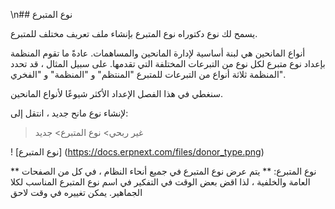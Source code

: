 \n## نوع المتبرع

يسمح لك نوع دكتوراه نوع المتبرع بإنشاء ملف تعريف مختلف للمتبرع.

أنواع المانحين هي لبنة أساسية لإدارة المانحين والمساهمات. عادةً ما تقوم المنظمة بإعداد نوع متبرع لكل نوع من التبرعات المختلفة التي تقدمها. على سبيل المثال ، قد تحدد المنظمة ثلاثة أنواع من التبرعات للمتبرع "المنتظم" و "المنظمة" و "الفخري".

سنغطي في هذا الفصل الإعداد الأكثر شيوعًا لأنواع المانحين.

لإنشاء نوع مانح جديد ، انتقل إلى:

> غير ربحي> نوع المتبرع> جديد

! [نوع المتبرع] (https://docs.erpnext.com/files/donor_type.png)

** نوع المتبرع: ** يتم عرض نوع المتبرع في جميع أنحاء النظام ، في كل من الصفحات العامة والخلفية ، لذا اقض بعض الوقت في التفكير في اسم نوع المتبرع المناسب لكلا الجماهير. يمكن تغييره في وقت لاحق